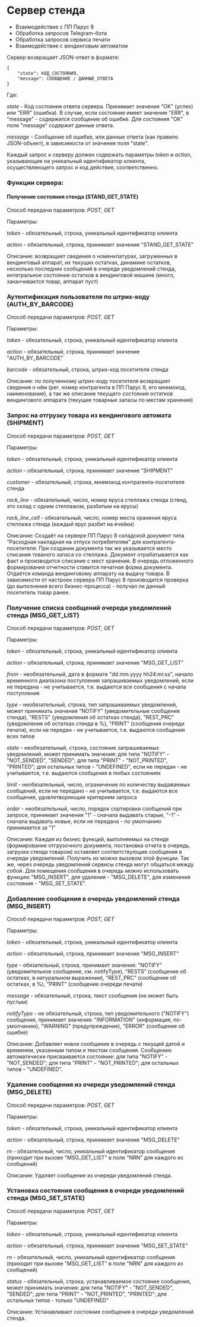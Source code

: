 ﻿# Сервер стенда

* Взаимодействие с ПП Парус 8
* Обработка запросов Telegram-бота
* Обработка запросов сервиса печати
* Взаимодействие с вендинговым автоматом

Сервер возвращает JSON-ответ в формате:
```
{    
    "state": КОД_СОСТОЯНИЯ,
    "message": СООБЩЕНИЕ / ДАННЫЕ_ОТВЕТА
}
```
Где:

*state* - Код состояния ответа сервера. Принимает значения "OK" (успех) или "ERR" (ошибка). В случае, если состояние имеет значение "ERR", в "message" - содержится сообщение об ошибке. Для состояния "OK" поле "message" содержит данные ответа.

*message* - Сообщение об ошибке, или данные ответа (как правило JSON-объект), в зависимости от значения поля "state".


Каждый запрос к серверу должен содержать параметры *token* и *action*, указывающие на уникальный идентификатор клиента, осуществляющего запрос и код действия, соответственно.

### Функции сервера:

#### Получение состояния стенда (STAND_GET_STATE)
Способ передачи параметров: *POST, GET*


Параметры:

*token* - обязательный, строка, уникальный идентификатор клиента

*action* - обязательный, строка, принимает значение "STAND_GET_STATE"

Описание: возвращает сведения о номенклатурах, загруженных в вендинговый аппарат, их текущих остатках, динамике остатков, несколько последних сообщений в очереди уведомлений стенда, интегральное состояние остатков в вендинговой машине (много, заканчивается товар, аппарат пуст)


### Аутентификация пользователя по штрих-коду (AUTH_BY_BARCODE)
Способ передачи параметров: *POST, GET*


Параметры:

*token* - обязательный, строка, уникальный идентификатор клиента

*action* - обязательный, строка, принимает значение "AUTH_BY_BARCODE"

*barcode* - обязательный, строка, штрих-код посетителя стенда

Описание: по полученному штрих-коду посетителя возвращает сведения о нём (рег. номер контрагента в ПП Парус 8, его мнемокод, наименование), а так же описание текущего состояния остатков вендингового аппарата (текущие товарные запасы по местам хранения)


### Запрос на отгрузку товара из вендингового автомата (SHIPMENT)
Способ передачи параметров: *POST, GET*


Параметры:

*token* - обязательный, строка, уникальный идентификатор клиента

*action* - обязательный, строка, принимает значение "SHIPMENT"

*customer* - обязательный, строка, мнемокод контрагента-посетителя стенда

*rack_line* - обязательный, число, номер яруса стеллажа стенда (стенд, это склад с одним стеллажом, разбитым на ярусы)

*rack_line_cell* - обязательный, число, номер места хранения яруса стеллажа стенда (каждый ярус разбит на ячейки)

Описание: Создаёт на сервере ПП Парус 8 складской документ типа "Расходная накладная на отпуск потребителям" для контрагента-посетителя. При создании документа так же указывается место списания тованого запаса со стеллажа. Документ отрабатывается как факт и производится списание с мест хранения. В очередь отложенного формирования отчетности ставится печатная форма документа. Отдаётся команда вендинговому аппарату на выдачу товара. В зависимости от настроек сервера ПП Парус 8 производится проверка (до выполнения всего бизнес-процесса) - получал ли данный посетитель товар ранее.


### Получение списка сообщений очереди уведомлений стенда (MSG_GET_LIST)
Способ передачи параметров: *POST, GET*


Параметры:

*token* - обязательный, строка, уникальный идентификатор клиента

*action* - обязательный, строка, принимает значение "MSG_GET_LIST"

*from* - необязательный, дата в формате "dd.mm.yyyy hh24:mi:ss", начало временного диапазона поступления запрашиваемых уведомлений, если не передана - не учитывается, т.е. выдаются все сообщения с начала поступления

*type* - необязательный, строка, тип запрашиваемых уведомлений, может принимать значения "NOTIFY" (уведомительные сообщения стенда), "RESTS" (уведомления об остатках стенда), "REST_PRC" (уведомления об остатках стенда в %), "PRINT" (сообщения очереди печати), если не передан - не учитывается, т.е. выдаются сообщения всех типов

*state* - необязательный, строка, состояние запрашиваемых уведомлений, может принимать значения: для типа "NOTIFY" - "NOT_SENDED", "SENDED"; для типа "PRINT" - "NOT_PRINTED", "PRINTED"; для остальных типов - "UNDEFINED", если не передан - не учитывается, т.е. выдаются сообщения в любых состояниях

*limit* - необязательный, число, ограничение по количеству выдаваемых сообщений, если не передано - не учитывается, т.е. выдаются все сообщения, удовлетворяющие критериям запроса

*order* - необязательный, число, порядок сортировки сообщений при запросе, принимает значения "1" - сначала выдавать старые, "-1" - сначала выдавать новые, если не передана - по умолчанию принимается за "1"

Описание: Каждая из бизнес функций, выполняемых на стенде (формирование отгрузочного документа, постановка отчета в очередь, загрузка стенда товаром) оставляет соответствующие сообщения в очереди уведомлений. Получить их можно вызовом этой функции. Так же, через очередь уведомлений сервисы стенда могут общаться между собой. Для помещения сообщения в очередь можно использовать функцию "MSG_INSERT", для удаления - "MSG_DELETE", для изменения состояния - "MSG_SET_STATE".


### Добавление сообщения в очередь уведомлений стенда (MSG_INSERT)
Способ передачи параметров: *POST, GET*


Параметры:

*token* - обязательный, строка, уникальный идентификатор клиента

*action* - обязательный, строка, принимает значение "MSG_INSERT"

*type* - обязательный, строка, принимает значения: "NOTIFY" (уведомительное сообщение, см. notifyType), "RESTS" (сообщение об остатках, в натуральном выражении), "REST_PRC" (сообщение об остатках, в %), "PRINT" (сообщение очереди печати)

*message* - обязательный, строка, текст сообщения (не может быть пустым)

*notifyType* - не обязательный, строка, тип уведомительного ("NOTIFY") сообщения, принимает значения: "INFORMATION" (информация, по-умолчанию), "WARNING" (предупреждение), "ERROR" (сообщение об ошибке)

Описание: Добавляет новое сообщение в очередь с текущей датой и временем, указанным типом и текстом сообщения. Сообщению автоматически присваивается состояние: для типа "NOTIFY" - "NOT_SENDED"; для типа "PRINT" - "NOT_PRINTED"; для остальных типов - "UNDEFINED".


### Удаление сообщения из очереди уведомлений стенда (MSG_DELETE)
Способ передачи параметров: *POST, GET*


Параметры:

*token* - обязательный, строка, уникальный идентификатор клиента

*action* - обязательный, строка, принимает значение "MSG_DELETE"

*rn* - обязательный, число, уникальный идентификатор сообщения (приходит при вызове "MSG_GET_LIST" в поле "NRN" для каждого из сообщений)

Описание: Удаляет сообщение из очереди уведомлений стенда.


### Установка состояния сообщения в очереди уведомлений стенда (MSG_SET_STATE)
Способ передачи параметров: *POST, GET*


Параметры:

*token* - обязательный, строка, уникальный идентификатор клиента

*action* - обязательный, строка, принимает значение "MSG_SET_STATE"

*rn* - обязательный, число, уникальный идентификатор сообщения (приходит при вызове "MSG_GET_LIST" в поле "NRN" для каждого из сообщений)

*status* - обязательный, строка, устанавливаемое состояние сообщения, может принимать значения: для типа "NOTIFY" - "NOT_SENDED", "SENDED"; для типа "PRINT" - "NOT_PRINTED", "PRINTED"; для остальных типов - только "UNDEFINED"

Описание: Устанавливает состояние сообщения в очереди уведомлений стенда.

